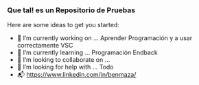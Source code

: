 ### Que tal! es un Repositorio de Pruebas

Here are some ideas to get you started:

- 🔭 I’m currently working on ... Aprender Programación y a usar correctamente VSC
- 🌱 I’m currently learning ...  Programación Endback
- 👯 I’m looking to collaborate on ...
- 🤔 I’m looking for help with ... Todo
- 📬 https://www.linkedin.com/in/benmaza/
